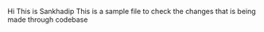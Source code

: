 Hi This is Sankhadip
This is  a sample file to check the changes that is being made through codebase